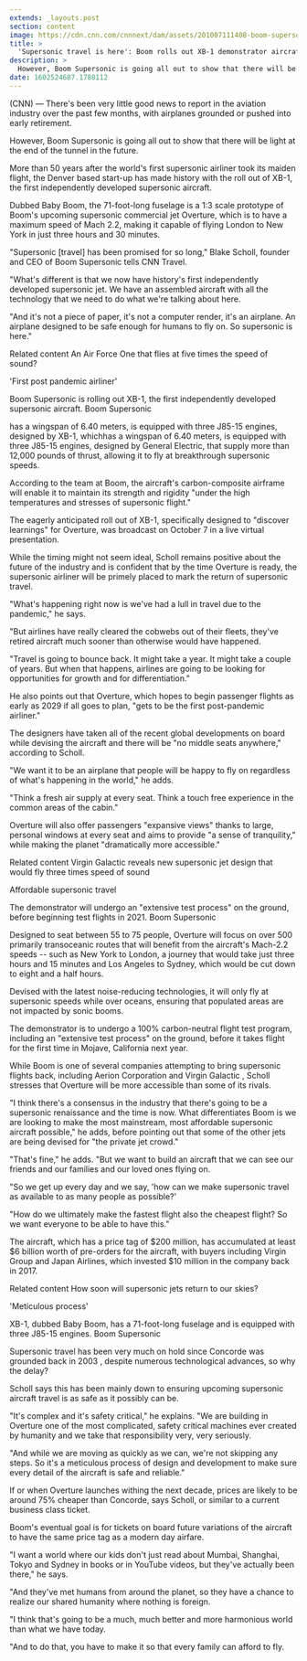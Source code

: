 ```yaml
--- 
extends: _layouts.post 
section: content 
image: https://cdn.cnn.com/cnnnext/dam/assets/201007111408-boom-supersonic---xb-1-reveal-front-right-2--super-tease.jpg 
title: > 
  'Supersonic travel is here': Boom rolls out XB-1 demonstrator aircraft 
description: > 
  However, Boom Supersonic is going all out to show that there will be light at the end of the tunnel in the future."Supersonic [travel] has been promised for so long," Blake Scholl, founder and CEO of Boom Supersonic tells CNN Travel.'First post pandemic airliner'Boom Supersonic is rolling out XB-1, the first independently developed supersonic aircraft."So we get up every day and we say, 'how can we make supersonic travel as available to as many people as possible?'Scholl says this has been mainly down to ensuring upcoming supersonic aircraft travel is as safe as it possibly can be. 
date: 1602524687.1780112 
--- 
```

(CNN) — There's been very little good news to report in the aviation industry over the past few months, with airplanes grounded or pushed into early retirement.

However, Boom Supersonic is going all out to show that there will be light at the end of the tunnel in the future.

More than 50 years after the world's first supersonic airliner took its maiden flight, the Denver based start-up has made history with the roll out of XB-1, the first independently developed supersonic aircraft.

Dubbed Baby Boom, the 71-foot-long fuselage is a 1:3 scale prototype of Boom's upcoming supersonic commercial jet Overture, which is to have a maximum speed of Mach 2.2, making it capable of flying London to New York in just three hours and 30 minutes.

"Supersonic [travel] has been promised for so long," Blake Scholl, founder and CEO of Boom Supersonic tells CNN Travel.

"What's different is that we now have history's first independently developed supersonic jet. We have an assembled aircraft with all the technology that we need to do what we're talking about here.

"And it's not a piece of paper, it's not a computer render, it's an airplane. An airplane designed to be safe enough for humans to fly on. So supersonic is here."

Related content An Air Force One that flies at five times the speed of sound?

'First post pandemic airliner'

Boom Supersonic is rolling out XB-1, the first independently developed supersonic aircraft. Boom Supersonic

has a wingspan of 6.40 meters, is equipped with three J85-15 engines, designed by XB-1, whichhas a wingspan of 6.40 meters, is equipped with three J85-15 engines, designed by General Electric, that supply more than 12,000 pounds of thrust, allowing it to fly at breakthrough supersonic speeds.

According to the team at Boom, the aircraft's carbon-composite airframe will enable it to maintain its strength and rigidity "under the high temperatures and stresses of supersonic flight."

The eagerly anticipated roll out of XB-1, specifically designed to "discover learnings" for Overture, was broadcast on October 7 in a live virtual presentation.

While the timing might not seem ideal, Scholl remains positive about the future of the industry and is confident that by the time Overture is ready, the supersonic airliner will be primely placed to mark the return of supersonic travel.

"What's happening right now is we've had a lull in travel due to the pandemic," he says.

"But airlines have really cleared the cobwebs out of their fleets, they've retired aircraft much sooner than otherwise would have happened.

"Travel is going to bounce back. It might take a year. It might take a couple of years. But when that happens, airlines are going to be looking for opportunities for growth and for differentiation."

He also points out that Overture, which hopes to begin passenger flights as early as 2029 if all goes to plan, "gets to be the first post-pandemic airliner."

The designers have taken all of the recent global developments on board while devising the aircraft and there will be "no middle seats anywhere," according to Scholl.

"We want it to be an airplane that people will be happy to fly on regardless of what's happening in the world," he adds.

"Think a fresh air supply at every seat. Think a touch free experience in the common areas of the cabin."

Overture will also offer passengers "expansive views" thanks to large, personal windows at every seat and aims to provide "a sense of tranquility," while making the planet "dramatically more accessible."

Related content Virgin Galactic reveals new supersonic jet design that would fly three times speed of sound

Affordable supersonic travel

The demonstrator will undergo an "extensive test process" on the ground, before beginning test flights in 2021. Boom Supersonic

Designed to seat between 55 to 75 people, Overture will focus on over 500 primarily transoceanic routes that will benefit from the aircraft's Mach-2.2 speeds -- such as New York to London, a journey that would take just three hours and 15 minutes and Los Angeles to Sydney, which would be cut down to eight and a half hours.

Devised with the latest noise-reducing technologies, it will only fly at supersonic speeds while over oceans, ensuring that populated areas are not impacted by sonic booms.

The demonstrator is to undergo a 100% carbon-neutral flight test program, including an "extensive test process" on the ground, before it takes flight for the first time in Mojave, California next year.

While Boom is one of several companies attempting to bring supersonic flights back, including Aerion Corporation and Virgin Galactic , Scholl stresses that Overture will be more accessible than some of its rivals.

"I think there's a consensus in the industry that there's going to be a supersonic renaissance and the time is now. What differentiates Boom is we are looking to make the most mainstream, most affordable supersonic aircraft possible," he adds, before pointing out that some of the other jets are being devised for "the private jet crowd."

"That's fine," he adds. "But we want to build an aircraft that we can see our friends and our families and our loved ones flying on.

"So we get up every day and we say, 'how can we make supersonic travel as available to as many people as possible?'

"How do we ultimately make the fastest flight also the cheapest flight? So we want everyone to be able to have this."

The aircraft, which has a price tag of $200 million, has accumulated at least $6 billion worth of pre-orders for the aircraft, with buyers including Virgin Group and Japan Airlines, which invested $10 million in the company back in 2017.

Related content How soon will supersonic jets return to our skies?

'Meticulous process'

XB-1, dubbed Baby Boom, has a 71-foot-long fuselage and is equipped with three J85-15 engines. Boom Supersonic

Supersonic travel has been very much on hold since Concorde was grounded back in 2003 , despite numerous technological advances, so why the delay?

Scholl says this has been mainly down to ensuring upcoming supersonic aircraft travel is as safe as it possibly can be.

"It's complex and it's safety critical," he explains. "We are building in Overture one of the most complicated, safety critical machines ever created by humanity and we take that responsibility very, very seriously.

"And while we are moving as quickly as we can, we're not skipping any steps. So it's a meticulous process of design and development to make sure every detail of the aircraft is safe and reliable."

If or when Overture launches withing the next decade, prices are likely to be around 75% cheaper than Concorde, says Scholl, or similar to a current business class ticket.

Boom's eventual goal is for tickets on board future variations of the aircraft to have the same price tag as a modern day airfare.

"I want a world where our kids don't just read about Mumbai, Shanghai, Tokyo and Sydney in books or in YouTube videos, but they've actually been there," he says.

"And they've met humans from around the planet, so they have a chance to realize our shared humanity where nothing is foreign.

"I think that's going to be a much, much better and more harmonious world than what we have today.

"And to do that, you have to make it so that every family can afford to fly.